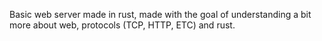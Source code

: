 Basic web server made in rust, made with the goal of understanding a bit more about web, protocols (TCP, HTTP, ETC) and rust.
